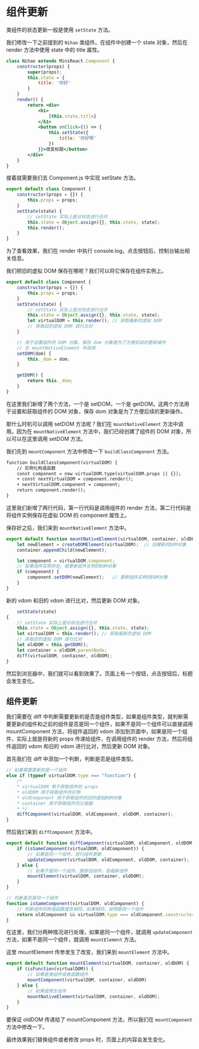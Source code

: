 # 组件更新

类组件的状态更新一般是使用 `setState` 方法。

我们修改一下之前提到的 `Nihao` 类组件。在组件中创建一个 state 对象，然后在 render 方法中使用 state 中的 title 属性。

```jsx
class Nihao extends MiniReact.Component {
    constructor(props) {
        super(props);
        this.state = {
            title: '你好'
        }
    }
    render() {
        return <div>
            <h1>
                {this.state.title}
            </h1>
            <button onClick={() => {
                this.setState({
                    title: '你好啊'
                })
            }}>改变标题</button>
        </div>
    }
}
```
接着就需要我们去 Component.js 中实现 setState 方法。

```js
export default class Component {
    constructor(props = {}) {
        this.props = props;
    }
    setState(state) {
        // setState 实际上是对状态进行合并
        this.state = Object.assign({}, this.state, state);
        this.render();
    }
}
```

为了查看效果，我们在 render 中执行 console.log。点击按钮后，控制台输出相关信息。

我们把旧的虚拟 DOM 保存在哪呢？我们可以将它保存在组件实例上。

```js
export default class Component {
    constructor(props = {}) {
        this.props = props;
    }
    setState(state) {
        // setState 实际上是对状态进行合并
        this.state = Object.assign({}, this.state, state);
        let virtualDOM = this.render(); // 获取最新的虚拟 DOM
        // 获取旧的虚拟 DOM 进行比对
    }

    // 用于设置组件的 DOM 对象，保存 dom 对象是为了方便后续的更新操作
    // 在 mountNativeElement 中调用
    setDOM(dom) {
        this._dom = dom;
    }

    getDOM() {
        return this._dom;
    }
}
```
在这里我们新增了两个方法，一个是 setDOM，一个是 getDOM。这两个方法用于设置和获取组件的 DOM 对象，保存 dom 对象是为了方便后续的更新操作。

那什么时机可以调用 setDOM 方法呢？我们在 `mountNativeElement` 方法中调用。因为在 `mountNativeElement` 方法中，我们已经创建了组件的 DOM 对象，所以可以在这里调用 setDOM 方法。

我们先到 `mountComponent` 方法中修改一下 `buildClassComponent` 方法。

```diff
function buildClassComponent(virtualDOM) {
    // 实例化构造函数
    const component = new virtualDOM.type(virtualDOM.props || {});
    + const nextVirtualDOM = component.render();
    + nextVirtualDOM.component = component;
    return component.render();
}
```

这里我们新增了两行代码，第一行代码是调用组件的 render 方法，第二行代码是将组件实例保存在虚拟 DOM 的 component 属性上。

保存好之后，我们来到 `mountNativeElement` 方法中。  

```js
export default function mountNativeElement(virtualDOM, container, oldDOM) {
    let newElement = createDOMElement(virtualDOM);  // 创建新的DOM对象
    container.appendChild(newElement);

    let component = virtualDOM.component;
    // 如果组件实例存在，就更新组件实例的DOM对象
    if (component) {
        component.setDOM(newElement);   // 更新组件实例的DOM对象
    }
}
```

新的 vdom 和旧的 vdom 进行比对，然后更新 DOM 对象。

```js
    setState(state)
{
    // setState 实际上是对状态进行合并
    this.state = Object.assign({}, this.state, state);
    let virtualDOM = this.render(); // 获取最新的虚拟 DOM
    // 获取旧的虚拟 DOM 进行比对
    let oldDOM = this.getDOM();
    let container = oldDOM.parentNode;
    diff(virtualDOM, container, oldDOM);
}
```

然后到浏览器中，我们就可以看到效果了。页面上有一个按钮，点击按钮后，标题会发生变化。

## 组件更新

我们需要在 diff 中判断需要更新的是否是组件类型，如果是组件类型，就判断需要更新的组件和之前的组件是否是同一个组件，如果不是同一个组件可以直接调用 mountComponent 方法，将组件返回的 vdom 添加到页面中，如果是同一个组件，实际上就是将新的 props 传递给组件，在调用组件的 render 方法，然后将组件返回的 vdom 和旧的 vdom 进行比对，然后更新 DOM 对象。

首先我们在 diff 中添加一个判断，判断是否是组件类型。

```js
// 如果需要更新的是一个组件
else if (typeof virtualDOM.type === "function") {
    /*
    * virtualDOM 用于获取组件的 props
    * oldDOM 用于获取组件的实例
    * oldComponent 用于获取组件的旧的虚拟DOM对象
    * container 用于获取组件的父容器
    * */
    diffComponent(virtualDOM, oldComponent, oldDOM, container);
}
```

然后我们来到 `diffComponent` 方法中。

```js
export default function diffComponent(virtualDOM, oldComponent, oldDOM, container) {
    if (isSameComponent(virtualDOM, oldComponent)) {
        // 如果是同一个组件，进行组件更新
        updateComponent(virtualDOM, oldComponent, oldDOM, container);
    } else {
        // 如果不是同一个组件，删除旧组件，挂载新组件
        mountElement(virtualDOM, container, oldDOM);
    }
}

// 判断是否是同一个组件
function isSameComponent(virtualDOM, oldComponent) {
    // 判断组件的构造函数是否相同，如果相同，说明是同一个组件
    return oldComponent && virtualDOM.type === oldComponent.constructor;
}
```

在这里，我们分两种情况进行处理，如果是同一个组件，就调用 `updateComponent` 方法，如果不是同一个组件，就调用 `mountElement` 方法。

这里 mountElement 传参发生了改变，我们来到 `mountElement` 方法中。

```js
export default function mountElement(virtualDOM, container, oldDOM) {
    if (isFunction(virtualDOM)) {
        // 如果是类组件或者函数组件
        mountComponent(virtualDOM, container, oldDOM)
    } else {
        // 如果是原生组件
        mountNativeElement(virtualDOM, container, oldDOM);
    }
}
```

要保证 oldDOM 传递给了 mountComponent 方法，所以我们在 `mountComponent` 方法中修改一下。

最终效果我们替换组件或者修改 props 时，页面上的内容会发生变化。

